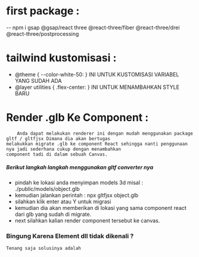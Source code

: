# first package : 
-- npm i gsap @gsap/react three @react-three/fiber @react-three/drei @react-three/postprocessing

# tailwind kustomisasi :
- @theme { --color-white-50: }  INI UNTUK KUSTOMISASI VARIABEL YANG SUDAH ADA
- @layer utilities { .flex-center: } INI UNTUK MENAMBAHKAN STYLE BARU

# Render .glb Ke Component : 
```
    Anda dapat melakukan renderer ini dengan mudah menggunakan package gltf / gltfjsx Dimana dia akan bertugas 
melakukkan migrate .glb ke component React sehingga nanti penggunaan nya jadi sederhana cukup dengan menambahkan 
component tadi di dalam sebuah Canvas. 
```
##### Berikut langkah langkah menggunakan gltf converter nya 
- pindah ke lokasi anda menyimpan models 3d misal : ./public/models/object.glb 
- kemudian jalankan perintah : npx gltfjsx object.glb 
- silahkan klik enter atau Y untuk migrasi 
- kemudian dia akan memberikan di lokasi yang sama component react dari glb yang sudah di migrate.
- next silahkan kalian render component tersebut ke canvas.

### Bingung Karena Element <mesh /> <ambientLight /> <spotLight /> dll tidak dikenali ?
```
Tenang saja solusinya adalah 
```